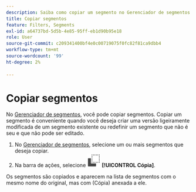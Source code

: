 ```yaml
---
description: Saiba como copiar um segmento no Gerenciador de segmentos
title: Copiar segmentos
feature: Filters, Segments
exl-id: a64737bd-5d5b-4e85-95ff-eb1d90b95e18
role: User
source-git-commit: c209341400bf4e0c00719075f0fc82f81ca9dbb4
workflow-type: tm+mt
source-wordcount: '99'
ht-degree: 2%

---
```


# Copiar segmentos

No [Gerenciador de segmentos](seg-manage.md), você pode copiar segmentos. Copiar um segmento é conveniente quando você deseja criar uma versão ligeiramente modificada de um segmento existente ou redefinir um segmento que não é seu e que não pode ser editado.

1. No [Gerenciador de segmentos](seg-manage.md), selecione um ou mais segmentos que deseja copiar.
1. Na barra de ações, selecione ![Cópia](/help/assets/icons/Copy.svg) **[!UICONTROL Cópia]**.

Os segmentos são copiados e aparecem na lista de segmentos com o mesmo nome do original, mas com (Cópia) anexada a ele.
